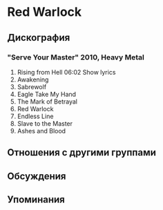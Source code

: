 # Red Warlock



## Дискография

### "Serve Your Master" 2010, Heavy Metal

1. Rising from Hell	06:02	  Show lyrics
2. Awakening
3. Sabrewolf
4. Eagle Take My Hand
5. The Mark of Betrayal
6. Red Warlock
7. Endless Line
8. Slave to the Master
9. Ashes and Blood


## Отношения с другими группами


## Обсуждения


## Упоминания

